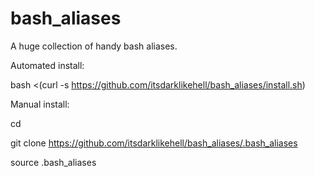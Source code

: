 # bash_aliases
A huge collection of handy bash aliases.

Automated install:

bash <(curl -s https://github.com/itsdarklikehell/bash_aliases/install.sh)

Manual install:

cd

git clone https://github.com/itsdarklikehell/bash_aliases/.bash_aliases

source .bash_aliases
